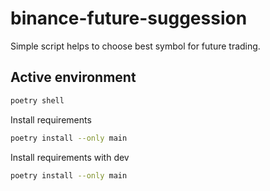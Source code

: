 # binance-future-suggession
Simple script helps to choose best symbol for future trading.

## Active environment

```bash
poetry shell
```

Install requirements

```bash
poetry install --only main
```

Install requirements with dev

```bash
poetry install --only main
```

